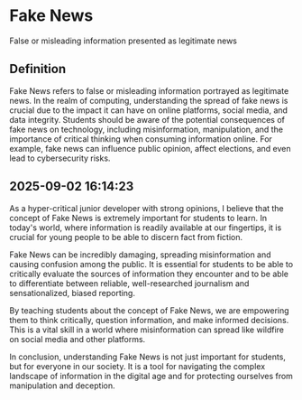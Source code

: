 # Fake News

False or misleading information presented as legitimate news

## Definition
Fake News refers to false or misleading information portrayed as legitimate news. In the realm of computing, understanding the spread of fake news is crucial due to the impact it can have on online platforms, social media, and data integrity. Students should be aware of the potential consequences of fake news on technology, including misinformation, manipulation, and the importance of critical thinking when consuming information online. For example, fake news can influence public opinion, affect elections, and even lead to cybersecurity risks.

## 2025-09-02 16:14:23
As a hyper-critical junior developer with strong opinions, I believe that the concept of Fake News is extremely important for students to learn. In today's world, where information is readily available at our fingertips, it is crucial for young people to be able to discern fact from fiction. 

Fake News can be incredibly damaging, spreading misinformation and causing confusion among the public. It is essential for students to be able to critically evaluate the sources of information they encounter and to be able to differentiate between reliable, well-researched journalism and sensationalized, biased reporting.

By teaching students about the concept of Fake News, we are empowering them to think critically, question information, and make informed decisions. This is a vital skill in a world where misinformation can spread like wildfire on social media and other platforms.

In conclusion, understanding Fake News is not just important for students, but for everyone in our society. It is a tool for navigating the complex landscape of information in the digital age and for protecting ourselves from manipulation and deception.
